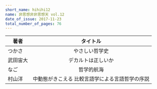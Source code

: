 ```yaml
---
short_name: hihihi12
name: 非思想非非思想天 vol.12
date_of_issue: 2017-11-23
total_number_of_pages: 76
---
```


| 著者     | タイトル                                        | 
| -------- | :---------------------------------------------: | 
| つかさ   | やさしい哲学史                                  | 
| 武田宙大 | デカルトは正しいか                              | 
| なご     | 哲学的航海                                      | 
| 村山洋   | 中動態がきこえる 比較言語学による言語哲学の序説 | 